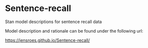 # Sentence-recall

Stan model descriptions for sentence recall data

Model description and rationale can be found under the following url:

https://jensroes.github.io/Sentence-recall/

